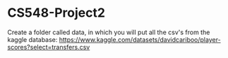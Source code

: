 # CS548-Project2

Create a folder called data, in which you will put all the csv's from the kaggle database: https://www.kaggle.com/datasets/davidcariboo/player-scores?select=transfers.csv
